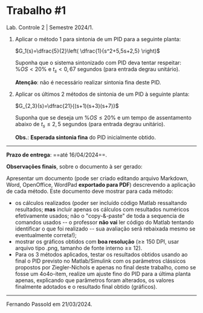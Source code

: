 # Trabalho #1

Lab. Controle 2 | Semestre 2024/1.

1. Aplicar o método 1 para sintonia de um PID para a seguinte planta:

   $G_1(s)=\dfrac{5}{2}\left( \dfrac{1}{s^2+5,5s+2,5} \right)$

   Suponha que o sistema sintonizado com PID deva tentar respeitar: $\%OS<20\%$ e $t_s<0,67$ segundos (para entrada degrau unitário).

   **Atenção**: não é necessário realizar sintonia fina deste PID.

2. Aplicar os últimos 2 métodos de sintonia de um PID à seguinte planta:

   $G_{2,3}(s)=\dfrac{21}{(s+1)(s+3)(s+7)}$

   Suponha que se deseja um $\%OS \le 20\%$ e um tempo de assentamento abaixo de $t_s \le 2,5$ segundos (para entrada degrau unitário).

   **Obs.**: **Esperada sintonia fina** do PID inicialmente obtido.

---

**Prazo de entrega**: ==até 16/04/2024==.

**Observações finais**, sobre o documento à ser gerado:

Apresentar um documento (pode ser criado editando arquivo Markdown, Word, OpenOffice, WordPad **exportado para PDF**) descrevendo a aplicação de cada método. Este documento deve mostrar para cada método:

- os cálculos realizados (poder ser incluído código Matlab ressaltando resultados; **mas** incluir apenas os cálculos com resultados numéricos efetivamente usados; não o "copy-&-paste" de toda a sequencia de comandos usados -- o professor **não vai** ler código do Matlab tentando identificar o que foi realizado -- sua avaliação será rebaixada mesmo se eventualmente correta!);
- mostrar os gráficos obtidos com **boa resolução** (≥≥ 150 DPI, usar arquivo tipo .png, tamanho de fonte interno ≥≥ 12).
- Para os 3 métodos aplicados, testar os resultados obtidos usando ao final o PID previsto no Matlab/Simulink com os parâmetros clássicos propostos por Ziegler-Nichols e apenas no final deste trabalho, como se fosse um 4o4o-item, realize um ajuste fino do PID para a última planta apenas, explicando que parâmetros foram alterados, os valores finalmente adotados e o resultado final obtido (gráficos).

------

Fernando Passold em 21/03/2024.

